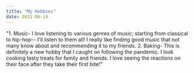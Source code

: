```yaml
---
title: "My Hobbies"
date: 2021-06-14
---
```

"1. Music- I love listening to various genres of music; starting from classical to hip-hop-- I'll listen to them all!
I really like finding good music that not many know about and recommending it to my friends. 
2. Baking- This is definitely a new hobby that I caught on following the pandemic. I look cooking tasty treats for family and friends. 
I love seeing the reactions on their face after they take their first bite!"
